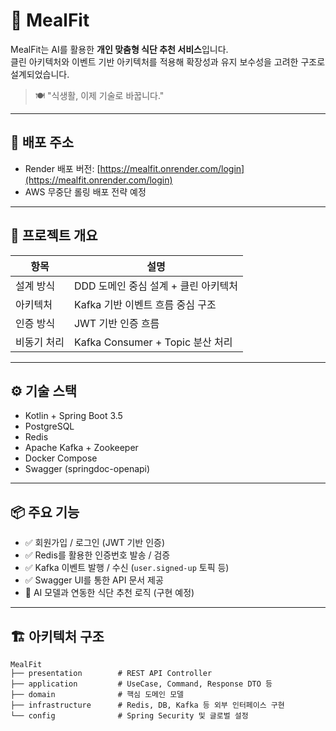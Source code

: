 # 🥗 MealFit

MealFit는 AI를 활용한 **개인 맞춤형 식단 추천 서비스**입니다.  
클린 아키텍처와 이벤트 기반 아키텍처를 적용해 확장성과 유지 보수성을 고려한 구조로 설계되었습니다.

> 🍽️ "식생활, 이제 기술로 바꿉니다."

---

## 🔗 배포 주소

- Render 배포 버전: [https://mealfit.onrender.com/login](https://mealfit.onrender.com/login)
- AWS 무중단 롤링 배포 전략 예정

---

## 🧩 프로젝트 개요

| 항목        | 설명                                         |
|-------------|----------------------------------------------|
| 설계 방식   | DDD 도메인 중심 설계 + 클린 아키텍처         |
| 아키텍처    | Kafka 기반 이벤트 흐름 중심 구조              |
| 인증 방식   | JWT 기반 인증 흐름                            |
| 비동기 처리 | Kafka Consumer + Topic 분산 처리             |

---

## ⚙️ 기술 스택

- Kotlin + Spring Boot 3.5
- PostgreSQL
- Redis
- Apache Kafka + Zookeeper
- Docker Compose
- Swagger (springdoc-openapi)

---

## 📦 주요 기능

- ✅ 회원가입 / 로그인 (JWT 기반 인증)
- ✅ Redis를 활용한 인증번호 발송 / 검증
- ✅ Kafka 이벤트 발행 / 수신 (`user.signed-up` 토픽 등)
- ✅ Swagger UI를 통한 API 문서 제공
- 🚧 AI 모델과 연동한 식단 추천 로직 (구현 예정)

---

## 🏗️ 아키텍처 구조

```plaintext
MealFit
├── presentation        # REST API Controller
├── application         # UseCase, Command, Response DTO 등
├── domain              # 핵심 도메인 모델
├── infrastructure      # Redis, DB, Kafka 등 외부 인터페이스 구현
└── config              # Spring Security 및 글로벌 설정

